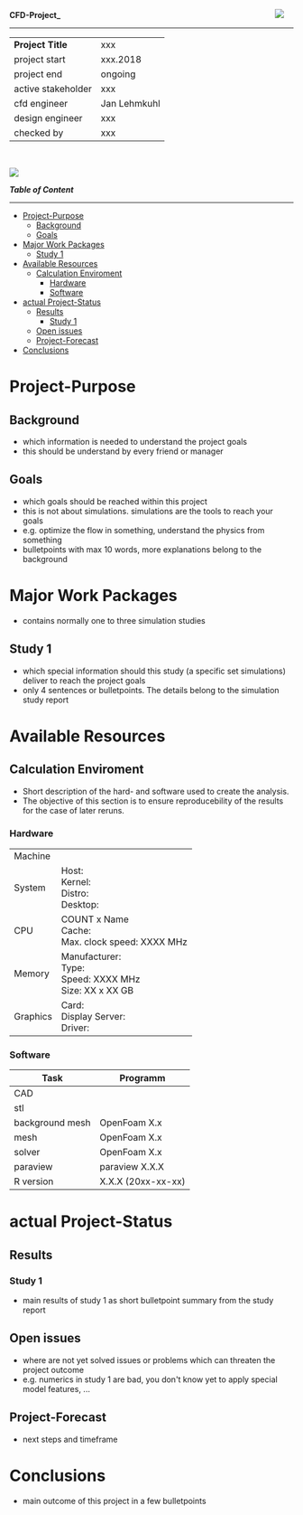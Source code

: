 
<!-- main/short project report with focus to project management -->
<!-- this report refers to the study reports, which contain the detailed simulation information -->


**CFD-Project_**
&emsp; &emsp; &emsp; &emsp; &emsp; &emsp; &emsp; &emsp; &emsp; &emsp; &emsp; &emsp; &emsp; &emsp; &emsp; &emsp; &emsp; &emsp; &emsp; &emsp; &emsp;
![](tools/images/logo.png)

************************************************  
|                   |                                  |
| ----------------- | -------------------------------- |
| **Project Title** | xxx
| project start     | xxx.2018
| project end       | ongoing
| active stakeholder| xxx
| cfd engineer      | Jan Lehmkuhl
| design engineer   | xxx
| checked by        | xxx
<br>  

<!-- example picture for quick project identification -->
![](doc/images/XXX.png) 


**_Table of Content_**

**********************  
- [Project-Purpose](#project-purpose)
  - [Background](#background)
  - [Goals](#goals)
- [Major Work Packages](#major-work-packages)
  - [Study 1](#study-1)
- [Available Resources](#available-resources)
  - [Calculation Enviroment](#calculation-enviroment)
    - [Hardware](#hardware)
    - [Software](#software)
- [actual Project-Status](#actual-project-status)
  - [Results](#results)
    - [Study 1](#study-1-1)
  - [Open issues](#open-issues)
  - [Project-Forecast](#project-forecast)
- [Conclusions](#conclusions)



Project-Purpose
===============================================================================

Background
---------------------------------------------------------------------
* which information is needed to understand the project goals
* this should be understand by every friend or manager


Goals
---------------------------------------------------------------------
* which goals should be reached within this project
* this is not about simulations. simulations are the tools to reach your goals
* e.g. optimize the flow in something, understand the physics from something
* bulletpoints with max 10 words, more explanations belong to the background



Major Work Packages
===============================================================================
* contains normally one to three simulation studies

Study 1
---------------------------------------------------------------------
* which special information should this study (a specific set simulations) deliver to reach the project goals
* only 4 sentences or bulletpoints. The details belong to the simulation study report



Available Resources
===============================================================================

Calculation Enviroment
---------------------------------------------------------------------
* Short description of the hard- and software used to create the analysis. 
* The objective of this section is to ensure reproducebility of the results for the case of later reruns.

### Hardware
|          |                                                                                        |
| -------- | -------------------------------------------------------------------------------------- |
| Machine  | 
| System   | Host: <br> Kernel: <br> Distro:  <br> Desktop: 
| CPU      | COUNT x Name <br> Cache:  <br> Max. clock speed: XXXX MHz 
| Memory   | Manufacturer: <br> Type: <br>  Speed: XXXX MHz <br> Size: XX x XX GB 
| Graphics | Card: <br> Display Server: <br> Driver: 


### Software
| Task              | Programm                                          |
| ----------------- | ------------------------------------------------- |
| CAD               | 
| stl               | 
| background mesh   | OpenFoam X.x
| mesh              | OpenFoam X.x
| solver            | OpenFoam X.x
| paraview          | paraview X.X.X 
| R version         | X.X.X (20xx-xx-xx)



actual Project-Status
===============================================================================

Results
---------------------------------------------------------------------
### Study 1
* main results of study 1 as short bulletpoint summary from the study report


Open issues
---------------------------------------------------------------------
* where are not yet solved issues or problems which can threaten the project outcome
* e.g. numerics in study 1 are bad, you don't know yet to apply special model features, ...


Project-Forecast
---------------------------------------------------------------------
* next steps and timeframe


Conclusions
===============================================================================
* main outcome of this project in a few bulletpoints
